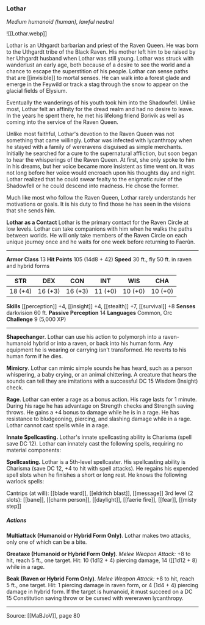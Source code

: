 ### Lothar
_Medium humanoid (human), lawful neutral_

![[Lothar.webp]]

Lothar is an Uthgardt barbarian and priest of the Raven Queen. He was born to the Uthgardt tribe of the Black Raven. His mother left him to be raised by her Uthgardt husband when Lothar was still young. Lothar was struck with wanderlust an early age, both because of a desire to see the world and a chance to escape the superstition of his people. Lothar can sense paths that are [[invisible]] to mortal senses. He can walk into a forest glade and emerge in the Feywild or track a stag through the snow to appear on the glacial fields of Elysium.

Eventually the wanderings of his youth took him into the Shadowfell. Unlike most, Lothar felt an affinity for the dread realm and had no desire to leave. In the years he spent there, he met his lifelong friend Borivik as well as coming into the service of the Raven Queen.

Unlike most faithful, Lothar's devotion to the Raven Queen was not something that came willingly. Lothar was infected with lycanthropy when he stayed with a family of wereravens disguised as simple merchants. Initially he searched for a cure to the supernatural affliction, but soon began to hear the whisperings of the Raven Queen. At first, she only spoke to him in his dreams, but her voice became more insistent as time went on. It was not long before her voice would encroach upon his thoughts day and night. Lothar realized that he could swear fealty to the enigmatic ruler of the Shadowfell or he could descend into madness. He chose the former.

Much like most who follow the Raven Queen, Lothar rarely understands her motivations or goals. It is his duty to find those he has seen in the visions that she sends him.

**Lothar as a Contact** Lothar is the primary contact for the Raven Circle at low levels. Lothar can take companions with him when he walks the paths between worlds. He will only take members of the Raven Circle on each unique journey once and he waits for one week before returning to Faerûn.






---

**Armor Class** 13
**Hit Points** 105 (14d8 + 42)
**Speed** 30 ft., fly 50 ft. in raven and hybrid forms

| STR     | DEX     | CON     | INT     | WIS     | CHA     |
|---------|---------|---------|---------|---------|---------|
| 18 (+4) | 16 (+3) | 16 (+3) | 11 (+0) | 10 (+0) | 10 (+0) |

**Skills** [[perception]] +4, [[insight]] +4, [[stealth]] +7, [[survival]] +8
**Senses** darkvision 60 ft.
**Passive Perception** 14
**Languages** Common, Orc
**Challenge** 9 (5,000 XP)

---

**Shapechanger**. Lothar can use his action to polymorph into a raven-humanoid hybrid or into a raven, or back into his human form. Any equipment he is wearing or carrying isn't transformed. He reverts to his human form if he dies.

**Mimicry**. Lothar can mimic simple sounds he has heard, such as a person whispering, a baby crying, or an animal chittering. A creature that hears the sounds can tell they are imitations with a successful DC 15 Wisdom (Insight) check.

**Rage**. Lothar can enter a rage as a bonus action. His rage lasts for 1 minute. During his rage he has advantage on Strength checks and Strength saving throws. He gains a +4 bonus to damage while he is in a rage. He has resistance to bludgeoning, piercing, and slashing damage while in a rage. Lothar cannot cast spells while in a rage.

**Innate Spellcasting.** Lothar's innate spellcasting ability is Charisma (spell save DC 12). Lothar can innately cast the following spells, requiring no material components:

**Spellcasting.** Lothar is a 5th-level spellcaster. His spellcasting ability is Charisma (save DC 12, +4 to hit with spell attacks). He regains his expended spell slots when he finishes a short or long rest. He knows the following warlock spells:

Cantrips (at will): [[blade ward]], [[eldritch blast]], [[message]]
3rd level (2 slots): [[bane]], [[charm person]], [[daylight]], [[faerie fire]], [[fear]], [[misty step]]

##### Actions
**Multiattack (Humanoid or Hybrid Form Only)**. Lothar makes two attacks, only one of which can be a bite.

**Greataxe (Humanoid or Hybrid Form Only)**. _Melee Weapon Attack:_ +8 to hit, reach 5 ft., one target. Hit: 10 (1d12 + 4) piercing damage, 14 ([[1d12 + 8) while in a rage.

**Beak (Raven or Hybrid Form Only)**. _Melee Weapon Attack:_ +8 to hit, reach 5 ft., one target. Hit: 1 piercing damage in raven form, or 4 (1d4 + 4) piercing damage in hybrid form. If the target is humanoid, it must succeed on a DC 15 Constitution saving throw or be cursed with wereraven lycanthropy.


---

Source: [[MaBJoV]], page 80